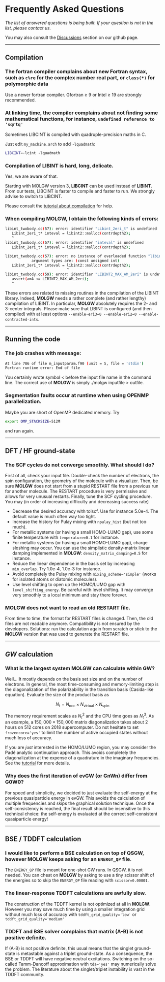 # Frequently Asked Questions


	
*The list of answered questions is being built. If your question is not in the list, please contact us.*

You may also consult the [Discussions](https://github.com/bruneval/molgw/discussions) section on our github page.


---
## Compilation

### The fortran compiler complains about new Fortran syntax, such as `c%re` for the complex number real part, or `class(*)` for polymorphic data

Use a newer fortran compiler. Gfortran  ≥ 9 or Intel ≥ 19 are strongly recommended.


### At linking time, the compiler complains about not finding some mathematical functions, for instance, `undefined reference to 'sqrtq'`

Sometimes LIBCINT is compiled with quadruple-precision maths in C.

Just edit `my_machine.arch` to add `-lquadmath`:

```sh
LIBCINT=-lcint -lquadmath
```


### Compilation of LIBINT is hard, long, delicate.

Yes, we are aware of that.

Starting with MOLGW version 3, **LIBCINT** can be used instead of **LIBINT**.
From our tests, LIBCINT is faster to compile and faster to run.
We strongly advise to switch to LIBCINT.

Please consult the [tutorial about compilation](tuto_compilation.md) for help.


### When compiling **MOLGW**, I obtain the following kinds of errors:

```sh
libint_twobody.cc(57): error: identifier "Libint_2eri_t" is undefined
   Libint_2eri_t* inteval = libint2::malloc(contrdepth2);
   ^
libint_twobody.cc(57): error: identifier "inteval" is undefined
   Libint_2eri_t* inteval = libint2::malloc(contrdepth2);

libint_twobody.cc(57): error: no instance of overloaded function "libint2::malloc" matches the argument list
            argument types are: (const unsigned int)
   Libint_2eri_t* inteval = libint2::malloc(contrdepth2);
                            ^
libint_twobody.cc(59): error: identifier "LIBINT2_MAX_AM_2eri" is undefined
   assert(amA <= LIBINT2_MAX_AM_2eri);
   ^
```
These errors are related to missing routines in the compilation of the LIBINT library.
Indeed, **MOLGW** needs a rather complete (and rather lengthy) compilation of LIBINT.
In particular, **MOLGW** absolutely requires the 2- and 3-center integrals.
Please make sure that LIBINT is configured (and then compiled) with at least options `--enable-eri3=0 --enable-eri2=0 --enable-contracted-ints`.


---
## Running the code 

### The job crashes with message:

```sh
At line 786 of file m_inputparam.f90 (unit = 5, file = 'stdin')
Fortran runtime error: End of file
```
You certainly wrote symbol < before the input file name in the command line. The correct use of **MOLGW** is simply ./molgw inputfile > outfile.

### Segmentation faults occur at runtime when using OPENMP parallelization.

Maybe you are short of OpenMP dedicated memory. Try
```sh
export OMP_STACKSIZE=512M
```
and run again.


---
## DFT / HF ground-state

### The SCF cycles do not converge smoothly. What should I do?

First of all, check your input file. Double-check the number of electrons, the spin configuration, the geometry of the molecule with a visualizer.
Then, be sure **MOLGW** does not start from a stupid RESTART file from a previous run for another molecule. The RESTART procedure is very permissive and allows for very unusual restarts.
Finally, tune the SCF cycling procedure. You may (in order of increasing difficulty and decreasing success rate)

- Decrease the desired accuracy with tolscf. Use for instance 5.0e-4. The default value is much often way too tight.
- Increase the history for Pulay mixing with `npulay_hist` (but not too much).
- For metallic systems (or having a small HOMO-LUMO gap), use some finite temperature with `temperature=0.1` for instance.
- For metallic systems (or having a small HOMO-LUMO gap), charge sloshing may occur. You can use the simplistic density-matrix linear damping implemented in **MOLGW**: `density_matrix_damping=0.5` for instance.
- Reduce the linear dependence in the basis set by increasing `min_overlap`. Try 1.0e-4, 1.0e-3 for instance.
- Avoid completely the Pulay mixing with `mixing_scheme='simple'` (works for isolated atoms or diatomic molecules).
- Use level shifting to open up the HOMO/LUMO gap with `level_shifting_energy`. Be careful with level shifting.
It may converge very smoothly to a local minimum and stay there forever.

### **MOLGW** does not want to read an old RESTART file.

From time to time, the format for RESTART files is changed. Then, the old files are not readable anymore.
Compatibility is not ensured by the developers.
Solutions: run the calculation again from scratch or stick to the **MOLGW** version that was used to generate the RESTART file.


---
## $GW$ calculation

### What is the largest system **MOLGW** can calculate within GW?

Well... It mostly depends on the basis set size and on the number of electrons.
In general, the most time-consuming and memory-limiting step is the diagonalization of the polarizability in the transition basis (Casida-like equation).
Evaluate the size of the product basis as

$$
N_{t} = N_\mathrm{occ} \times N_\mathrm{virtual} \times N_\mathrm{spin}
$$

The memory requirement scales as $N_{t}^2$ and the CPU time goes as $N_{t}^3$.
As an example, a $150,000 \times 150,000$ matrix diagonalization takes about 2 hours on 512 cores on 2018 supercomputer.
Do not hesitate to set `frozencore='yes'` to limit the number of active occupied states without much loss of accuracy.

If you are *just* interested in the HOMO/LUMO region, you may consider the Padé analytic continuation approach.
This avoids completely the diagonalization at the expense of a quadrature in the imaginary frequencies.
See the [tutorial](tuto_gw.md) for more details.


### Why does the first iteration of evGW (or GnWn) differ from G0W0?

For speed and simplicity, we decided to just evaluate the self-energy at the previous quasiparticle energy in evGW.
This avoids the calculation of multiple frequencies and skips the graphical solution technique.
Once the self-consistency is reached, the final result should be insensitive to this technical choice:
the self-energy is evaluated at the correct self-consistent quasiparticle energy!


---
## BSE / TDDFT calculation

### I would like to perform a BSE calculation on top of QSGW, however **MOLGW** keeps asking for an `ENERGY_QP` file.

The `ENERGY_QP` file is meant for one-shot GW runs. In QSGW, it is not needed. You can cheat on **MOLGW** by asking to use a tiny scissor shift of the energies so to skip the `ENERGY_QP` file reading with `scissor=0.00001`.

### The linear-response TDDFT calculations are awfully slow.

The construction of the TDDFT kernel is not optimized at all in **MOLGW**.
However you may save much time by using a smaller integration grid without much loss of accuracy with `tddft_grid_quality='low'` or `tddft_grid_quality='medium'`

### TDDFT and BSE solver complains that matrix (A-B) is not positive definite.

If (A-B) is not positive definite, this usual means that the singlet ground-state is metastable against a triplet ground-state.
As a consequence, the BSE or TDDFT will have negative neutral excitations.
Switching on the so-called Tamm-Dancoff approximation with `tda='yes'` may numerically solve the problem.
The literature about the singlet/triplet instability is vast in the TDDFT community.



